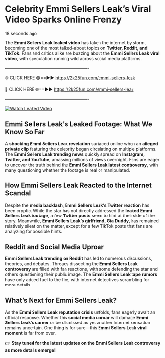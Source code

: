 # Celebrity Emmi Sellers Leak’s Viral Video Sparks Online Frenzy

18 seconds ago

The **Emmi Sellers Leak leaked video** has taken the internet by storm, becoming one of the most talked-about topics on **Twitter, Reddit, and TikTok**. Fans and critics alike are buzzing about the **Emmi Sellers Leak viral video**, with speculation running wild across social media platforms.

———————————————————-

🌐 CLICK HERE 🟢==►► https://2k25fun.com/emmi-sellers-leak

🔴 CLICK HERE 🌐==►► https://2k25fun.com/emmi-sellers-leak

———————————————————-

[![Watch Leaked Video](https://miro.medium.com/v2/resize:fit:828/format:webp/1*cilzJN44JGOrTw9NJCrNHA.gif "Watch Leaked Video")](https://2k25fun.com/emmi-sellers-leak)

## **Emmi Sellers Leak's Leaked Footage: What We Know So Far**  
A **shocking Emmi Sellers Leak revelation** surfaced online when an **alleged private clip** featuring the celebrity began circulating on multiple platforms. The **Emmi Sellers Leak trending news** quickly spread on **Instagram, Twitter, and YouTube**, amassing millions of views overnight. Fans are eager to uncover the truth behind the **Emmi Sellers Leak latest controversy**, with many questioning whether the footage is real or manipulated.  

## **How Emmi Sellers Leak Reacted to the Internet Scandal**  
Despite the **media backlash**, **Emmi Sellers Leak’s Twitter reaction** has been cryptic. While the star has not directly addressed the **leaked Emmi Sellers Leak footage**, a few **Twitter posts** seem to hint at their side of the story. Meanwhile, **Emmi Sellers Leak’s girlfriend, Gia Duddy**, has remained relatively silent on the matter, except for a few TikTok posts that fans are analyzing for possible hints.  

## **Reddit and Social Media Uproar**  
**Emmi Sellers Leak trending on Reddit** has led to numerous discussions, theories, and debates. Threads dissecting the **Emmi Sellers Leak controversy** are filled with fan reactions, with some defending the star and others questioning their public image. The **Emmi Sellers Leak tape rumors** have only added fuel to the fire, with internet detectives scrambling for more details.  

## **What’s Next for Emmi Sellers Leak?**  
As the **Emmi Sellers Leak reputation crisis** unfolds, fans eagerly await an official response. Whether this **social media uproar** will damage **Emmi Sellers Leak’s career** or be dismissed as yet another internet sensation remains uncertain. One thing is for sure—this **Emmi Sellers Leak viral moment** is far from over.  

👉 **Stay tuned for the latest updates on the Emmi Sellers Leak controversy as more details emerge!**  